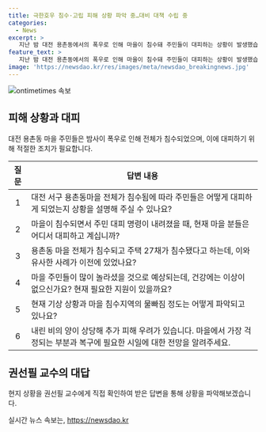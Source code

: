 ```yaml
---
title: 극한호우 침수·고립 피해 상황 파악 중…대비 대책 수립 중
categories:
  - News
excerpt: >
   지난 밤 대전 용촌동에서의 폭우로 인해 마을이 침수돼 주민들이 대피하는 상황이 발생했습니다. 대전 목원대 공공행정학과 교수 권선필씨에게 현지 상황에 대해 질문했습니다. 권 교수는 대피 과정과 주민들의 현재 대피 장소, 과거 침수 사례, 건강 및 필요한 지원, 기상 상황과 침수 지역의 상황, 추가 피해 우려와 복귀 예상 등을 설명했습니다. 현재 상황 및 대책이 궁금하신 분들은 권 교수의 답변을 듣고 계실 수 있습니다.
feature_text: >
   지난 밤 대전 용촌동에서의 폭우로 인해 마을이 침수돼 주민들이 대피하는 상황이 발생했습니다. 대전 목원대 공공행정학과 교수 권선필씨에게 현지 상황에 대해 질문했습니다. 권 교수는 대피 과정과 주민들의 현재 대피 장소, 과거 침수 사례, 건강 및 필요한 지원, 기상 상황과 침수 지역의 상황, 추가 피해 우려와 복귀 예상 등을 설명했습니다. 현재 상황 및 대책이 궁금하신 분들은 권 교수의 답변을 듣고 계실 수 있습니다.
image: 'https://newsdao.kr/res/images/meta/newsdao_breakingnews.jpg'
---
```


<p><img src="https://newsdao.kr/res/images/meta/newsdao_breakingnews.jpg" alt="ontimetimes 속보" /></p>

<h2 data-ke-size="size26">피해 상황과 대피</h2>

<p data-ke-size="size16">대전 용촌동 마을 주민들은 밤사이 폭우로 인해 전체가 침수되었으며, 이에 대피하기 위해 적절한 조치가 필요합니다.</p>

<table>
<thead>
<tr>
<th scope="col" style="text-align: center;">질문</th>
<th scope="col" style="text-align: center;">답변 내용</th>
</tr>
</thead>
<tbody>
<tr>
<td style="text-align: center;">1</td>
<td>대전 서구 용촌동마을 전체가 침수됨에 따라 주민들은 어떻게 대피하게 되었는지 상황을 설명해 주실 수 있나요?</td>
</tr>
<tr>
<td style="text-align: center;">2</td>
<td>마을이 침수되면서 주민 대피 명령이 내려졌을 때, 현재 마을 분들은 어디서 대피하고 계십니까?</td>
</tr>
<tr>
<td style="text-align: center;">3</td>
<td>용촌동 마을 전체가 침수되고 주택 27채가 침수됐다고 하는데, 이와 유사한 사례가 이전에 있었나요?</td>
</tr>
<tr>
<td style="text-align: center;">4</td>
<td>마을 주민들이 많이 놀라셨을 것으로 예상되는데, 건강에는 이상이 없으신가요? 현재 필요한 지원이 있을까요?</td>
</tr>
<tr>
<td style="text-align: center;">5</td>
<td>현재 기상 상황과 마을 침수지역의 물빠짐 정도는 어떻게 파악되고 있나요?</td>
</tr>
<tr>
<td style="text-align: center;">6</td>
<td>내린 비의 양이 상당해 추가 피해 우려가 있습니다. 마을에서 가장 걱정되는 부분과 복구에 필요한 시일에 대한 전망을 알려주세요.</td>
</tr>
</tbody>
</table>

<h2 data-ke-size="size26">권선필 교수의 대답</h2>

<p data-ke-size="size16">현지 상황을 권선필 교수에게 직접 확인하여 받은 답변을 통해 상황을 파악해보겠습니다.</p>
실시간 뉴스 속보는, <a href="https://newsdao.kr" rel="dofollow">https://newsdao.kr</a>


